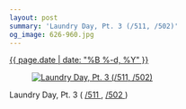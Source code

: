 ```yaml
---
layout: post
summary: 'Laundry Day, Pt. 3 (/511, /502)'
og_image: 626-960.jpg
---
```


<div class="post">
 <time>
  <a href="/626">
   {{ page.date | date: "%B %-d, %Y" }}
  </a>
 </time>
 <a href="/626">
  <figure data-taken="5/8/2017">
   <img alt="Laundry Day, Pt. 3 (/511, /502)" sizes="(min-width: 700px) 50vw, calc(100vw - 2rem)" src="{{ site.assets_url }}/626-480.jpg" srcset="{{ site.assets_url }}/626-240.jpg 240w, {{ site.assets_url }}/626-480.jpg 480w, {{ site.assets_url }}/626-720.jpg 720w, {{ site.assets_url }}/626-960.jpg 960w"/>
  </figure>
 </a>
 <span>
  Laundry Day, Pt. 3 (
  <a href="http://life.aaronjgreenberg.com/511">
   /511
  </a>
  ,
  <a href="http://life.aaronjgreenberg.com/502">
   /502
  </a>
  )
 </span>
</div>
